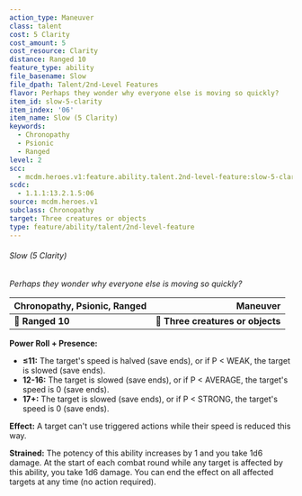 ```yaml
---
action_type: Maneuver
class: talent
cost: 5 Clarity
cost_amount: 5
cost_resource: Clarity
distance: Ranged 10
feature_type: ability
file_basename: Slow
file_dpath: Talent/2nd-Level Features
flavor: Perhaps they wonder why everyone else is moving so quickly?
item_id: slow-5-clarity
item_index: '06'
item_name: Slow (5 Clarity)
keywords:
  - Chronopathy
  - Psionic
  - Ranged
level: 2
scc:
  - mcdm.heroes.v1:feature.ability.talent.2nd-level-feature:slow-5-clarity
scdc:
  - 1.1.1:13.2.1.5:06
source: mcdm.heroes.v1
subclass: Chronopathy
target: Three creatures or objects
type: feature/ability/talent/2nd-level-feature
---
```


###### Slow (5 Clarity)

*Perhaps they wonder why everyone else is moving so quickly?*

| **Chronopathy, Psionic, Ranged** |                      **Maneuver** |
| -------------------------------- | --------------------------------: |
| **📏 Ranged 10**                 | **🎯 Three creatures or objects** |

**Power Roll + Presence:**

- **≤11:** The target's speed is halved (save ends), or if P < WEAK, the target is slowed (save ends).
- **12-16:** The target is slowed (save ends), or if P < AVERAGE, the target's speed is 0 (save ends).
- **17+:** The target is slowed (save ends), or if P < STRONG, the target's speed is 0 (save ends).

**Effect:** A target can't use triggered actions while their speed is reduced this way.

**Strained:** The potency of this ability increases by 1 and you take 1d6 damage. At the start of each combat round while any target is affected by this ability, you take 1d6 damage. You can end the effect on all affected targets at any time (no action required).
